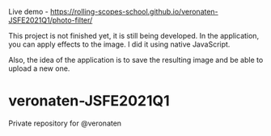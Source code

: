 Live demo - https://rolling-scopes-school.github.io/veronaten-JSFE2021Q1/photo-filter/

This project is not finished yet, it is still being developed.
In the application, you can apply effects to the image. I did it using native JavaScript.

Also, the idea of the application is to save the resulting image and be able to upload a new one.

# veronaten-JSFE2021Q1
Private repository for @veronaten
